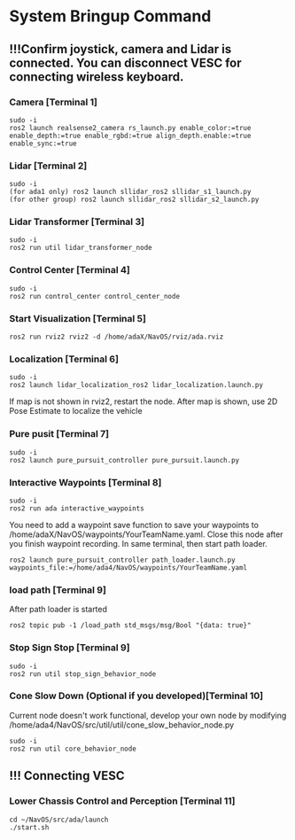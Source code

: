 # System Bringup Command

## !!!Confirm joystick, camera and Lidar is connected. You can disconnect VESC for connecting wireless keyboard.
### Camera [Terminal 1]
```
sudo -i
ros2 launch realsense2_camera rs_launch.py enable_color:=true enable_depth:=true enable_rgbd:=true align_depth.enable:=true enable_sync:=true
```

### Lidar [Terminal 2]
```
sudo -i
(for ada1 only) ros2 launch sllidar_ros2 sllidar_s1_launch.py 
(for other group) ros2 launch sllidar_ros2 sllidar_s2_launch.py
```

### Lidar Transformer [Terminal 3]
```
sudo -i
ros2 run util lidar_transformer_node
```

### Control Center [Terminal 4]
```
sudo -i
ros2 run control_center control_center_node
```

### Start Visualization [Terminal 5]
```
ros2 run rviz2 rviz2 -d /home/adaX/NavOS/rviz/ada.rviz
```

### Localization [Terminal 6]
```
sudo -i
ros2 launch lidar_localization_ros2 lidar_localization.launch.py
```
If map is not shown in rviz2, restart the node.
After map is shown, use 2D Pose Estimate to localize the vehicle

### Pure pusit [Terminal 7]
```
sudo -i
ros2 launch pure_pursuit_controller pure_pursuit.launch.py
```

### Interactive Waypoints [Terminal 8]
```
sudo -i
ros2 run ada interactive_waypoints
```
You need to add a waypoint save function to save your waypoints to /home/adaX/NavOS/waypoints/YourTeamName.yaml.
Close this node after you finish waypoint recording.
In same terminal, then start path loader.
```
ros2 launch pure_pursuit_controller path_loader.launch.py waypoints_file:=/home/ada4/NavOS/waypoints/YourTeamName.yaml
```

### load path [Terminal 9]
After path loader is started
```
ros2 topic pub -1 /load_path std_msgs/msg/Bool "{data: true}"
```

### Stop Sign Stop [Terminal 9]
```
sudo -i
ros2 run util stop_sign_behavior_node
```

### Cone Slow Down (Optional if you developed)[Terminal 10]
Current node doesn't work functional, develop your own node by modifying /home/ada4/NavOS/src/util/util/cone_slow_behavior_node.py
```
sudo -i
ros2 run util core_behavior_node
```

## !!! Connecting VESC
### Lower Chassis Control and Perception [Terminal 11]
```
cd ~/NavOS/src/ada/launch
./start.sh
```
